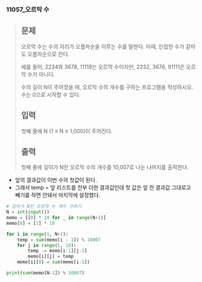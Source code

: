 ### 11057_오르막 수

> ## 문제
>
> 오르막 수는 수의 자리가 오름차순을 이루는 수를 말한다. 이때, 인접한 수가 같아도 오름차순으로 친다.
>
> 예를 들어, 2234와 3678, 11119는 오르막 수이지만, 2232, 3676, 91111은 오르막 수가 아니다.
>
> 수의 길이 N이 주어졌을 때, 오르막 수의 개수를 구하는 프로그램을 작성하시오. 수는 0으로 시작할 수 있다.
>
> ## 입력
>
> 첫째 줄에 N (1 ≤ N ≤ 1,000)이 주어진다.
>
> ## 출력
>
> 첫째 줄에 길이가 N인 오르막 수의 개수를 10,007로 나눈 나머지를 출력한다.



- 앞의 결과값이 이번 수의 첫값이 된다.
- 그래서 temp = 앞 리스트를 전부 더한 결과값인데 첫 값은 앞 전 결과값 그대로고 빼기를 하면 안돼서 마지막에 설정했다.

```python
# 길이가 N인 오르막 수 개수 구하기
N = int(input())
memo = [[0] * 10 for _ in range(N+1)]
memo[0] = [1] * 10

for i in range(1, N+1):
    temp = sum(memo[i - 1]) % 10007
    for j in range(1, 10):
        temp -= memo[i-1][j-1]
        memo[i][j] = temp
    memo[i][0] = sum(memo[i-1])

print(sum(memo[N-1]) % 10007)
```


